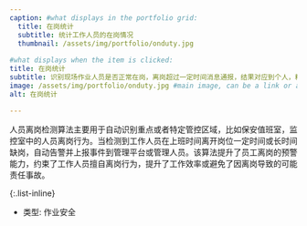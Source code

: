 ```yaml
---
caption: #what displays in the portfolio grid:
  title: 在岗统计
  subtitle: 统计工作人员的在岗情况
  thumbnail: /assets/img/portfolio/onduty.jpg
  
#what displays when the item is clicked:
title: 在岗统计
subtitle: 识别现场作业人员是否正常在岗，离岗超过一定时间消息通报，结果对应到个人，精准高效监督。
image: /assets/img/portfolio/onduty.jpg #main image, can be a link or a file in assets/img/portfolio
alt: 在岗统计

---
```


人员离岗检测算法主要用于自动识别重点或者特定管控区域，比如保安值班室，监控室中的人员离岗行为。当检测到工作人员在上班时间离开岗位一定时间或长时间缺岗，自动告警并上报事件到管理平台或管理人员。该算法提升了员工离岗的预警能力，约束了工作人员擅自离岗行为，提升了工作效率或避免了因离岗导致的可能责任事故。

{:.list-inline}

- 类型: 作业安全

